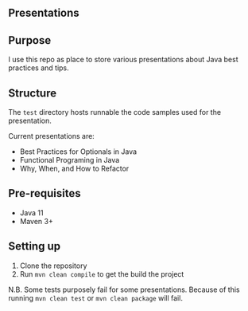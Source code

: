 ## Presentations

## Purpose
I use this repo as place to store various presentations about Java
best practices and tips.

## Structure
The `test` directory hosts runnable the code samples used for the presentation.

Current presentations are:
- Best Practices for Optionals in Java
- Functional Programing in Java
- Why, When, and How to Refactor

## Pre-requisites
- Java 11
- Maven 3+

## Setting up
1. Clone the repository
2. Run `mvn clean compile` to get the build the project

N.B. Some tests purposely fail for some presentations. 
Because of this running `mvn clean test` or `mvn clean package` will fail.